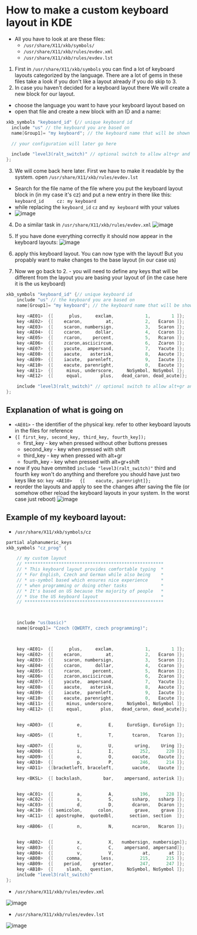 # How to make a custom keyboard layout in KDE
- All you have to look at are these files:
  - ```/usr/share/X11/xkb/symbols/```
  - ```/usr/share/X11/xkb/rules/evdev.xml```
  - ```/usr/share/X11/xkb/rules/evdev.lst```

1. First in ```/usr/share/X11/xkb/symbols``` you can find a lot of keyboard layouts categorized by the language. There are a lot of gems in these files take a look if you don't like a layout already if you do skip to 3.
2. In case you haven't decided for a keyboard layout there We will create a new block for our layout.
  - choose the language you want to have your keyboard layout based on
  - open that file and create a new block with an ID and a name:
  ```c
xkb_symbols "keyboard_id" {// unique keyboard id
    include "us" // the keyboard you are based on
    name[Group1]= "my keyboard"; // the keyboard name that will be shown in the menus

    // your configuration will later go here

    include "level3(ralt_switch)" // optional switch to allow alt+gr and alt+gr+shift to be used
};
```
3. We will come back here later. First we have to make it readable by the system. open
```/usr/share/X11/xkb/rules/evdev.lst```
- Search for the file name of the file where you put the keyboard layout block in (in my case it's cz) and put a new entry in there like this:
```keyboard_id     cz: my keyboard```
- while replacing the `keyboard_id` `cz` and `my keyboard` with your values
- ![image](https://github.com/tpkowastaken/PICKS/assets/85837981/a21fbe7f-1a7a-4bef-b239-39ad8d0dbc9d)

4. Do a similar task in 
```/usr/share/X11/xkb/rules/evdev.xml```
![image](https://github.com/tpkowastaken/PICKS/assets/85837981/52b92336-de43-47b2-934b-0adbc25a2881)

5. If you have done everything correctly it should now appear in the keyboard layouts:
![image](https://github.com/tpkowastaken/PICKS/assets/85837981/b95ee71c-16ab-4bf5-8ba1-ffa3afc8c864)

6. apply this keyboard layout. You can now type with the layout! But you propably want to make changes to the base layout (in our case us)

7. Now we go back to 2. - you will need to define any keys that will be different from the layout you are basing your layout of (in the case here it is the us keyboard)
```c
xkb_symbols "keyboard_id" {// unique keyboard id
    include "us" // the keyboard you are based on
    name[Group1]= "my keyboard"; // the keyboard name that will be shown in the menus

    key <AE01>	{[      plus,     exclam,            1,        1 ]};
    key <AE02>	{[    ecaron,         at,            2,   Ecaron ]};
    key <AE03>	{[    scaron, numbersign,            3,   Scaron ]};
    key <AE04>	{[    ccaron,     dollar,            4,   Ccaron ]};
    key <AE05>	{[    rcaron,    percent,            5,   Rcaron ]};
    key <AE06>	{[    zcaron,asciicircum,            6,   Zcaron ]};
    key <AE07>	{[    yacute,  ampersand,            7,   Yacute ]};
    key <AE08>	{[    aacute,   asterisk,            8,   Aacute ]};
    key <AE09>	{[    iacute,  parenleft,            9,   Iacute ]};
    key <AE10>	{[    eacute, parenright,            0,   Eacute ]};
    key <AE11>	{[     minus, underscore,     NoSymbol, NoSymbol ]};
    key <AE12>	{[     equal,       plus,   dead_caron, dead_acute]};

    include "level3(ralt_switch)" // optional switch to allow alt+gr and alt+gr+shift to be used
};
```

## Explanation of what is going on
- ```<AE01>``` - the identifier of the physical key. refer to other keyboard layouts in the files for reference
- ```{[ first_key, second_key, third_key, fourth_key]);```
  - first_key - key when pressed without other buttons presses
  - second_key - key when pressed with shift
  - third_key - key when pressed with alt+gr
  - fourth_key - key when pressed with alt+gr+shift
- now if you have ommited ```include "level3(ralt_switch)"``` third and fourth key won't do anything and therefore you should have just two keys like so:
    ```key <AE10>	{[    eacute, parenright]};```
- reorder the layouts and apply to see the changes after saving the file (or somehow other reload the keyboard layouts in your system. In the worst case just reboot)
![image](https://github.com/tpkowastaken/PICKS/assets/85837981/a620a0d1-c353-4d8d-8ab4-96657e20862c)


## Example of my keyboard layout:
- ```/usr/share/X11/xkb/symbols/cz```
```c
partial alphanumeric_keys
xkb_symbols "cz_prog" {

    // my custom layout
    // *****************************************************
    // * This keyboard layout provides comfortable typing  *
    // * For English, Czech and German while also being    *
    // * us-symbol based which ensures nice experience     *
    // * when programming or doing other tasks             *
    // * It's based on US because the majority of people   *
    // * Use the US keyboard layout                        *
    // *****************************************************



    include "us(basic)"
    name[Group1]= "Czech (QWERTY, czech programming)";



    key <AE01>	{[      plus,     exclam,            1,        1 ]};
    key <AE02>	{[    ecaron,         at,            2,   Ecaron ]};
    key <AE03>	{[    scaron, numbersign,            3,   Scaron ]};
    key <AE04>	{[    ccaron,     dollar,            4,   Ccaron ]};
    key <AE05>	{[    rcaron,    percent,            5,   Rcaron ]};
    key <AE06>	{[    zcaron,asciicircum,            6,   Zcaron ]};
    key <AE07>	{[    yacute,  ampersand,            7,   Yacute ]};
    key <AE08>	{[    aacute,   asterisk,            8,   Aacute ]};
    key <AE09>	{[    iacute,  parenleft,            9,   Iacute ]};
    key <AE10>	{[    eacute, parenright,            0,   Eacute ]};
    key <AE11>	{[     minus, underscore,     NoSymbol, NoSymbol ]};
    key <AE12>	{[     equal,       plus,   dead_caron, dead_acute]};


    key <AD03>	{[         e,          E,     EuroSign, EuroSign ]};

    key <AD05>	{[         t,          T,       tcaron,   Tcaron ]};

    key <AD07>	{[         u,          U,        uring,    Uring ]};
    key <AD08>	{[         i,          I,          252,      220 ]};
    key <AD09>	{[         o,          O,       oacute,   Oacute ]};
    key <AD10>	{[         p,          P,          246,      214 ]};
    key <AD11>	{[bracketleft, braceleft,       uacute,   Uacute ]};

    key <BKSL>  {[ backslash,        bar,    ampersand, asterisk ]};


    key <AC01>	{[         a,          A,          196,      228 ]};
    key <AC02>	{[         s,          S,       ssharp,   ssharp ]};
    key <AC03>	{[         d,          D,       dcaron,   Dcaron ]};
    key <AC10>	{[ semicolon,      colon,        grave,    grave ]};
    key <AC11>	{[ apostrophe,  quotedbl,      section, section  ]};

    key <AB06>	{[         n,          N,       ncaron,   Ncaron ]};


    key <AB02>	{[         x,          X,   numbersign, numbersign]};
    key <AB03>	{[         c,          C,    ampersand, ampersand]};
    key <AB04>	{[         v,          V,           at,       at ]};
    key <AB08>	{[     comma,       less,          215,      215 ]};
    key <AB09>	{[    period,    greater,          247,      247 ]};
    key <AB10>	{[     slash,   question,     NoSymbol, NoSymbol ]};
    include "level3(ralt_switch)"
};
```
- ```/usr/share/X11/xkb/rules/evdev.xml```

![image](https://github.com/tpkowastaken/PICKS/assets/85837981/97d28ac3-a728-474c-8f78-fcb289ab5de7)

- ```/usr/share/X11/xkb/rules/evdev.lst```

![image](https://github.com/tpkowastaken/PICKS/assets/85837981/90cba28b-7b4e-4bf5-99c5-3e3bf7ef6a21)

